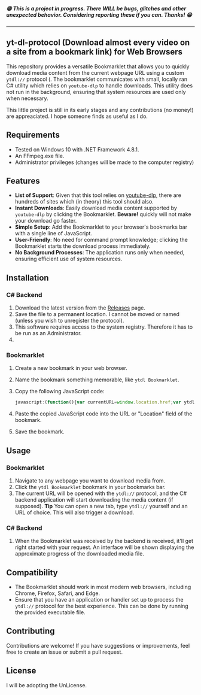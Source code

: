 ##### 😁 This is a project in progress. There WILL be bugs, glitches and other unexpected behavior. Considering reporting these if you can. Thanks! 😁

<hr>

## yt-dl-protocol (Download almost every video on a site from a bookmark link) for Web Browsers

This repository provides a versatile Bookmarklet that allows you to quickly download media content from the current webpage URL using a custom `ytdl://` protocol (. The bookmarklet communicates with small, locally ran C# utility which relies on `youtube-dlp` to handle downloads. This utility does not run in the background, ensuring that system resources are used only when necessary.

This little project is still in its early stages and any contributions (no money!) are appreaciated. I hope someone finds as useful as I do.

## Requirements
- Tested on Windows 10 with .NET Framework 4.8.1.
- An FFmpeg.exe file.
- Administrator privileges (changes will be made to the computer registry)

## Features
- **List of Support**: Given that this tool relies on [youtube-dlp](youtube-dlp), there are hundreds of sites which (in theory) this tool should also.
- **Instant Downloads**: Easily download media content supported by `youtube-dlp` by clicking the Bookmarklet. **Beware!** quickly will not make your download go faster.
- **Simple Setup**: Add the Bookmarklet to your browser's bookmarks bar with a single line of JavaScript.
- **User-Friendly**: No need for command prompt knowledge; clicking the Bookmarklet starts the download process immediately.
- **No Background Processes**: The application runs only when needed, ensuring efficient use of system resources.

## Installation

### C# Backend

1. Download the latest version from the [Releases](Releases) page.
2. Save the file to a permanent location. I cannot be moved or named (unless you wish to unregister the protocol).
3. This software requires access to the system registry. Therefore it has to be run as an Administrator.
4. 
### Bookmarklet

1. Create a new bookmark in your web browser.
2. Name the bookmark something memorable, like `ytdl Bookmarklet`.
3. Copy the following JavaScript code:

    ```javascript
    javascript:(function(){var currentURL=window.location.href;var ytdlURL='ytdl://'+currentURL;window.open(ytdlURL,'_self');})();
    ```

4. Paste the copied JavaScript code into the URL or "Location" field of the bookmark.
5. Save the bookmark.

## Usage

### Bookmarklet

1. Navigate to any webpage you want to download media from.
2. Click the `ytdl Bookmarklet` bookmark in your bookmarks bar.
3. The current URL will be opened with the `ytdl://` protocol, and the C# backend application will start downloading the media content (if supposed).
**Tip** You can open a new tab, type `ytdl://` yourself and an URL of choice. This will also trigger a download.

### C# Backend
1. When the Bookmarklet was received by the backend is received, it'll get right started with your request. An interface will be shown displaying the approximate progress of the downloaded media file.

## Compatibility

- The Bookmarklet should work in most modern web browsers, including Chrome, Firefox, Safari, and Edge.
- Ensure that you have an application or handler set up to process the `ytdl://` protocol for the best experience. This can be done by running the provided executable file.

## Contributing

Contributions are welcome! If you have suggestions or improvements, feel free to create an issue or submit a pull request.

## License

I will be adopting the UnLicense.
